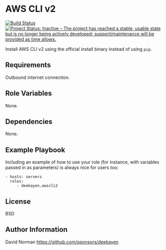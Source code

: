 AWS CLI v2
=========

[![Build Status](https://travis-ci.org/deekayen/ansible-role-awscli2.svg?branch=main)](https://travis-ci.org/deekayen/ansible-role-awscli2) [![Project Status: Inactive – The project has reached a stable, usable state but is no longer being actively developed; support/maintenance will be provided as time allows.](https://www.repostatus.org/badges/latest/inactive.svg)](https://www.repostatus.org/#inactive)

Install AWS CLI v2 using the official install binary instead of using `pip`.

Requirements
------------

Outbound internet connection.

Role Variables
--------------

None.

Dependencies
------------

None.

Example Playbook
----------------

Including an example of how to use your role (for instance, with variables
passed in as parameters) is always nice for users too:

    - hosts: servers
      roles:
         - deekayen.awscli2

License
-------

BSD

Author Information
------------------

David Norman
https://github.com/sponsors/deekayen
